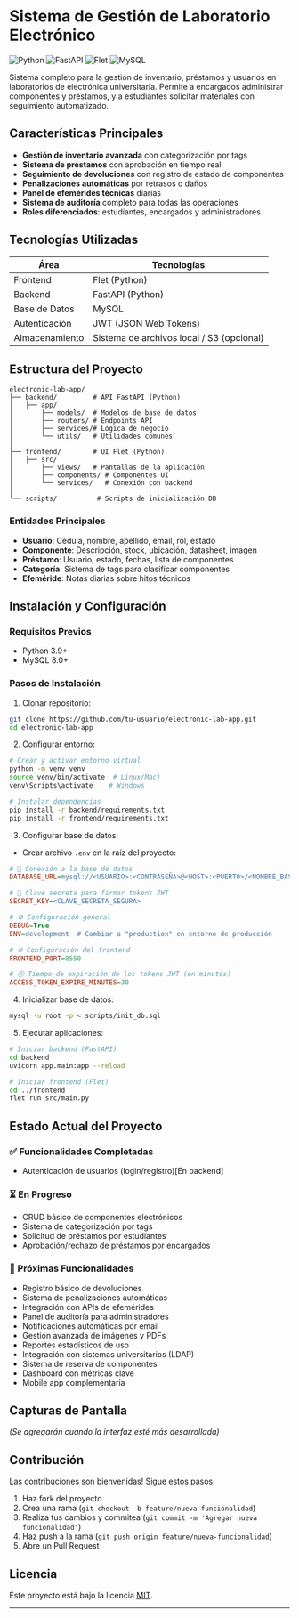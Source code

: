 # Sistema de Gestión de Laboratorio Electrónico

![Python](https://img.shields.io/badge/python-3.9%2B-blue)
![FastAPI](https://img.shields.io/badge/FastAPI-0.88.0-green)
![Flet](https://img.shields.io/badge/Flet-0.14.2-orange)
![MySQL](https://img.shields.io/badge/MySQL-8.0-blue)

Sistema completo para la gestión de inventario, préstamos y usuarios en laboratorios de electrónica universitaria. Permite a encargados administrar componentes y préstamos, y a estudiantes solicitar materiales con seguimiento automatizado.

## Características Principales

- **Gestión de inventario avanzada** con categorización por tags
- **Sistema de préstamos** con aprobación en tiempo real
- **Seguimiento de devoluciones** con registro de estado de componentes
- **Penalizaciones automáticas** por retrasos o daños
- **Panel de efemérides técnicas** diarias
- **Sistema de auditoría** completo para todas las operaciones
- **Roles diferenciados**: estudiantes, encargados y administradores

## Tecnologías Utilizadas

| Área           | Tecnologías                               |
|----------------|-------------------------------------------|
| Frontend       | Flet (Python)                             |
| Backend        | FastAPI (Python)                          |
| Base de Datos  | MySQL                                     |
| Autenticación  | JWT (JSON Web Tokens)                     |
| Almacenamiento | Sistema de archivos local / S3 (opcional) |

## Estructura del Proyecto

```
electronic-lab-app/
├── backend/         # API FastAPI (Python)
│   ├── app/         
│       ├── models/  # Modelos de base de datos
│       ├── routers/ # Endpoints API
│       ├── services/# Lógica de negocio
│       └── utils/   # Utilidades comunes
│
├── frontend/        # UI Flet (Python)
│   ├── src/
│       ├── views/   # Pantallas de la aplicación
│       ├── components/ # Componentes UI
│       └── services/   # Conexión con backend
│
└── scripts/          # Scripts de inicialización DB
```

### Entidades Principales
- **Usuario**: Cédula, nombre, apellido, email, rol, estado
- **Componente**: Descripción, stock, ubicación, datasheet, imagen
- **Préstamo**: Usuario, estado, fechas, lista de componentes
- **Categoría**: Sistema de tags para clasificar componentes
- **Efeméride**: Notas diarias sobre hitos técnicos

## Instalación y Configuración

### Requisitos Previos
- Python 3.9+
- MySQL 8.0+

### Pasos de Instalación

1. Clonar repositorio:
```bash
git clone https://github.com/tu-usuario/electronic-lab-app.git
cd electronic-lab-app
```

2. Configurar entorno:
```bash
# Crear y activar entorno virtual
python -m venv venv
source venv/bin/activate  # Linux/Mac)
venv\Scripts\activate    # Windows

# Instalar dependencias
pip install -r backend/requirements.txt
pip install -r frontend/requirements.txt
```

3. Configurar base de datos:
- Crear archivo `.env` en la raíz del proyecto:
```ini
# 🔗 Conexión a la base de datos
DATABASE_URL=mysql://<USUARIO>:<CONTRASEÑA>@<HOST>:<PUERTO>/<NOMBRE_BASE_DATOS>

# 🔐 Clave secreta para firmar tokens JWT
SECRET_KEY=<CLAVE_SECRETA_SEGURA>

# ⚙️ Configuración general
DEBUG=True
ENV=development  # Cambiar a "production" en entorno de producción

# 🌐 Configuración del frontend
FRONTEND_PORT=8550

# 🕒 Tiempo de expiración de los tokens JWT (en minutos)
ACCESS_TOKEN_EXPIRE_MINUTES=30
```

4. Inicializar base de datos:
```bash
mysql -u root -p < scripts/init_db.sql
```

5. Ejecutar aplicaciones:
```bash
# Iniciar backend (FastAPI)
cd backend
uvicorn app.main:app --reload

# Iniciar frontend (Flet)
cd ../frontend
flet run src/main.py
```

## Estado Actual del Proyecto

### ✅ Funcionalidades Completadas
- Autenticación de usuarios (login/registro)[En backend]

### ⏳ En Progreso
- CRUD básico de componentes electrónicos
- Sistema de categorización por tags
- Solicitud de préstamos por estudiantes
- Aprobación/rechazo de préstamos por encargados

### 📅 Próximas Funcionalidades
- Registro básico de devoluciones
- Sistema de penalizaciones automáticas
- Integración con APIs de efemérides
- Panel de auditoría para administradores
- Notificaciones automáticas por email
- Gestión avanzada de imágenes y PDFs
- Reportes estadísticos de uso
- Integración con sistemas universitarios (LDAP)
- Sistema de reserva de componentes
- Dashboard con métricas clave
- Mobile app complementaria

## Capturas de Pantalla

*(Se agregarán cuando la interfaz esté más desarrollada)*

## Contribución

Las contribuciones son bienvenidas! Sigue estos pasos:

1. Haz fork del proyecto
2. Crea una rama (`git checkout -b feature/nueva-funcionalidad`)
3. Realiza tus cambios y commitea (`git commit -m 'Agregar nueva funcionalidad'`)
4. Haz push a la rama (`git push origin feature/nueva-funcionalidad`)
5. Abre un Pull Request

## Licencia

Este proyecto está bajo la licencia [MIT](LICENSE).

---
